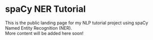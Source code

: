 # spaCy NER Tutorial

This is the public landing page for my NLP tutorial project using spaCy Named Entity Recognition (NER).  
More content will be added here soon!
